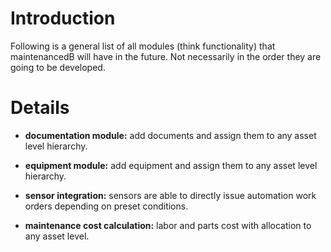 # Introduction #

Following is a general list of all modules (think functionality) that maintenancedB will have in the future. Not necessarily in the order they are going to be developed.


# Details #

- **documentation module:** add documents and assign them to any asset level hierarchy.

- **equipment module:** add equipment and assign them to any asset level hierarchy.

- **sensor integration:** sensors are able to directly issue automation work orders depending on preset conditions.

- **maintenance cost calculation:** labor and parts cost with allocation to any asset level.